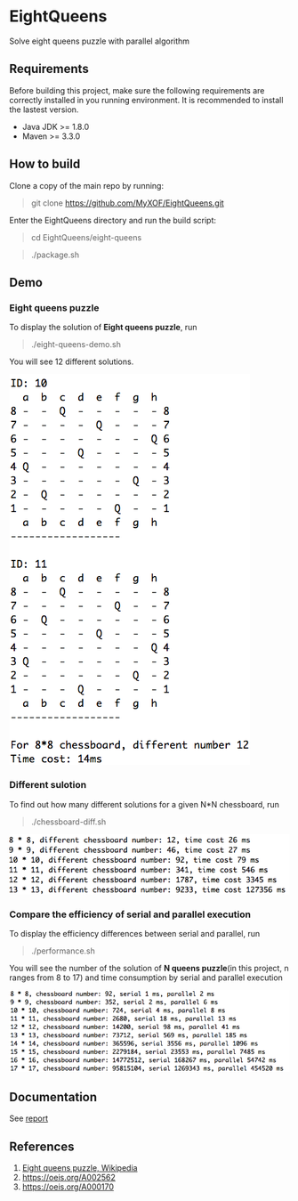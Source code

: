 # EightQueens
Solve eight queens puzzle with parallel algorithm

## Requirements

Before building this project, make sure the following requirements are correctly installed in you running environment. It is recommended to install the lastest version.

* Java JDK >= 1.8.0
* Maven >= 3.3.0

## How to build

Clone a copy of the main repo by running:

> git clone https://github.com/MyXOF/EightQueens.git

Enter the EightQueens directory and run the build script:

> cd EightQueens/eight-queens

> ./package.sh

## Demo

### Eight queens puzzle

To display the solution of **Eight queens puzzle**, run

> ./eight-queens-demo.sh

You will see 12 different solutions.

![](./figure/eight-queens-demo.png)

### Different sulotion

To find out how many different solutions for a given N*N chessboard, run

> ./chessboard-diff.sh

![](./figure/chessboard-diff.png)

### Compare the efficiency of serial and parallel execution

To display the efficiency differences between serial and parallel, run

> ./performance.sh

You will see the number of the solution of **N queens puzzle**(in this project, n ranges from 8 to 17) and time consumption by serial and parallel execution

![](./figure/performance.png)

## Documentation

See [report]()

## References

1. [Eight queens puzzle, Wikipedia](https://en.wikipedia.org/wiki/Eight_queens_puzzle)
2. https://oeis.org/A002562
3. https://oeis.org/A000170
